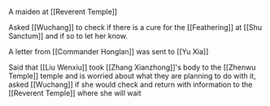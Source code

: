 A maiden at [[Reverent Temple]]

Asked [[Wuchang]] to check if there is a cure for the [[Feathering]] at [[Shu Sanctum]] and if so to let her know.

A letter from [[Commander Honglan]] was sent to [[Yu Xia]]

Said that [[Liu Wenxiu]] took [[Zhang Xianzhong]]'s body to the [[Zhenwu Temple]] temple and is worried about what they are planning to do with it, asked [[Wuchang]] if she would check and return with information to the [[Reverent Temple]] where she will wait